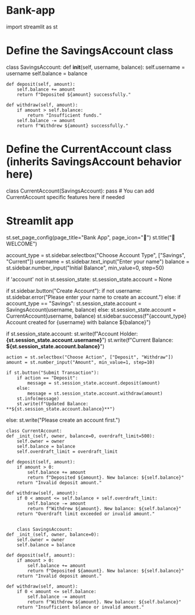 # Bank-app

import streamlit as st

# Define the SavingsAccount class
class SavingsAccount:
    def __init__(self, username, balance):
        self.username = username
        self.balance = balance

    def deposit(self, amount):
        self.balance += amount
        return f"Deposited ${amount} successfully."

    def withdraw(self, amount):
        if amount > self.balance:
            return "Insufficient funds."
        self.balance -= amount
        return f"Withdrew ${amount} successfully."

# Define the CurrentAccount class (inherits SavingsAccount behavior here)
class CurrentAccount(SavingsAccount):
    pass  # You can add CurrentAccount specific features here if needed

# Streamlit app
st.set_page_config(page_title="Bank App", page_icon="🏦")
st.title("🏦 WELCOME")

account_type = st.sidebar.selectbox("Choose Account Type", ["Savings", "Current"])
username = st.sidebar.text_input("Enter your name")
balance = st.sidebar.number_input("Initial Balance", min_value=0, step=50)

if 'account' not in st.session_state:
    st.session_state.account = None

if st.sidebar.button("Create Account"):
    if not username:
        st.sidebar.error("Please enter your name to create an account.")
    else:
        if account_type == "Savings":
            st.session_state.account = SavingsAccount(username, balance)
        else:
            st.session_state.account = CurrentAccount(username, balance)
        st.sidebar.success(f"{account_type} Account created for {username} with balance ${balance}")

if st.session_state.account:
    st.write(f"Account Holder: **{st.session_state.account.username}**")
    st.write(f"Current Balance: **${st.session_state.account.balance}**")

    action = st.selectbox("Choose Action", ["Deposit", "Withdraw"])
    amount = st.number_input("Amount", min_value=1, step=10)

    if st.button("Submit Transaction"):
        if action == "Deposit":
            message = st.session_state.account.deposit(amount)
        else:
            message = st.session_state.account.withdraw(amount)
        st.info(message)
        st.write(f"Updated Balance: **${st.session_state.account.balance}**")
else:
    st.write("Please create an account first.")


    class CurrentAccount:
    def _init_(self, owner, balance=0, overdraft_limit=500):
        self.owner = owner
        self.balance = balance
        self.overdraft_limit = overdraft_limit

    def deposit(self, amount):
        if amount > 0:
            self.balance += amount
            return f"Deposited ${amount}. New balance: ${self.balance}"
        return "Invalid deposit amount."

    def withdraw(self, amount):
        if 0 < amount <= self.balance + self.overdraft_limit:
            self.balance -= amount
            return f"Withdrew ${amount}. New balance: ${self.balance}"
        return "Overdraft limit exceeded or invalid amount."


        class SavingsAccount:
    def _init_(self, owner, balance=0):
        self.owner = owner
        self.balance = balance

    def deposit(self, amount):
        if amount > 0:
            self.balance += amount
            return f"Deposited ${amount}. New balance: ${self.balance}"
        return "Invalid deposit amount."

    def withdraw(self, amount):
        if 0 < amount <= self.balance:
            self.balance -= amount
            return f"Withdrew ${amount}. New balance: ${self.balance}"
        return "Insufficient balance or invalid amount."
